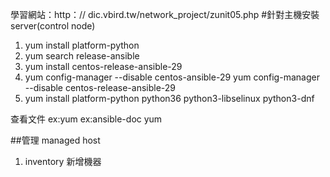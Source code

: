 
學習網站：http：// dic.vbird.tw/network_project/zunit05.php
#針對主機安裝 server(control node)
1.  yum install platform-python
2.  yum search release-ansible
3.  yum install centos-release-ansible-29
4.  yum config-manager --disable centos-ansible-29 yum config-manager --disable centos-release-ansible-29
5.  yum install platform-python python36 python3-libselinux python3-dnf

查看文件 ex:yum
ex:ansible-doc yum

##管理 managed host 
1. inventory 新增機器
